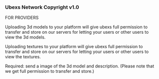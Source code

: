 ### Ubexs Network Copyright v1.0

FOR PROVIDERS

Uploading 3d models to your platform will give ubexs full permission to transfer and store on our servers for letting your users or other users to view the 3d models.

Uploading textures to your platform will give ubexs full permission to transfer and store on our servers for letting your users or other users to view the textures.

Required: send a image of the 3d model and description. (Please note that we get full permission to transfer and store.)
